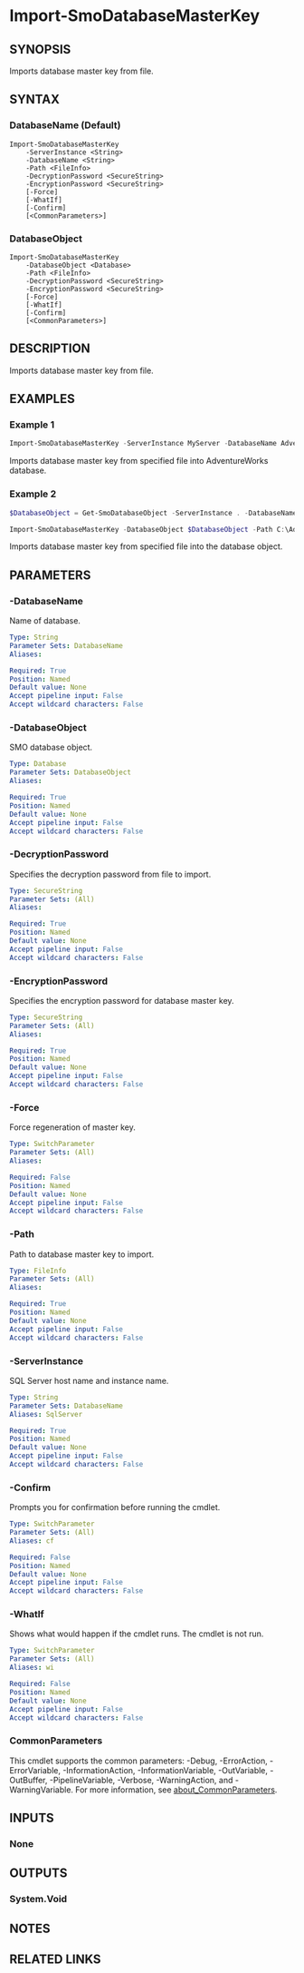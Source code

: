 ﻿---
external help file: SqlServerTools-help.xml
Module Name: SqlServerTools
online version:
schema: 2.0.0
---

# Import-SmoDatabaseMasterKey

## SYNOPSIS
Imports database master key from file.

## SYNTAX

### DatabaseName (Default)
```
Import-SmoDatabaseMasterKey
	-ServerInstance <String>
	-DatabaseName <String>
	-Path <FileInfo>
	-DecryptionPassword <SecureString>
	-EncryptionPassword <SecureString>
	[-Force]
	[-WhatIf]
	[-Confirm]
	[<CommonParameters>]
```

### DatabaseObject
```
Import-SmoDatabaseMasterKey
	-DatabaseObject <Database>
	-Path <FileInfo>
	-DecryptionPassword <SecureString>
	-EncryptionPassword <SecureString>
	[-Force]
	[-WhatIf]
	[-Confirm]
	[<CommonParameters>]
```

## DESCRIPTION
Imports database master key from file.

## EXAMPLES

### Example 1
```powershell
Import-SmoDatabaseMasterKey -ServerInstance MyServer -DatabaseName AdventureWorks -Path C:\AdventureWorks.DMK -DecryptionPassword $(Get-Credential Decrypt).Password -EncryptionPassword $(Get-Credential Encrypt).Password
```

Imports database master key from specified file into AdventureWorks database.

### Example 2
```powershell
$DatabaseObject = Get-SmoDatabaseObject -ServerInstance . -DatabaseName AdventureWorks

Import-SmoDatabaseMasterKey -DatabaseObject $DatabaseObject -Path C:\AdventureWorks.DMK -DecryptionPassword $(Get-Credential Decrypt).Password -EncryptionPassword $(Get-Credential Encrypt).Password
```

Imports database master key from specified file into the database object.

## PARAMETERS

### -DatabaseName
Name of database.

```yaml
Type: String
Parameter Sets: DatabaseName
Aliases:

Required: True
Position: Named
Default value: None
Accept pipeline input: False
Accept wildcard characters: False
```

### -DatabaseObject
SMO database object.

```yaml
Type: Database
Parameter Sets: DatabaseObject
Aliases:

Required: True
Position: Named
Default value: None
Accept pipeline input: False
Accept wildcard characters: False
```

### -DecryptionPassword
Specifies the decryption password from file to import.

```yaml
Type: SecureString
Parameter Sets: (All)
Aliases:

Required: True
Position: Named
Default value: None
Accept pipeline input: False
Accept wildcard characters: False
```

### -EncryptionPassword
Specifies the encryption password for database master key.

```yaml
Type: SecureString
Parameter Sets: (All)
Aliases:

Required: True
Position: Named
Default value: None
Accept pipeline input: False
Accept wildcard characters: False
```

### -Force
Force regeneration of master key.

```yaml
Type: SwitchParameter
Parameter Sets: (All)
Aliases:

Required: False
Position: Named
Default value: None
Accept pipeline input: False
Accept wildcard characters: False
```

### -Path
Path to database master key to import.

```yaml
Type: FileInfo
Parameter Sets: (All)
Aliases:

Required: True
Position: Named
Default value: None
Accept pipeline input: False
Accept wildcard characters: False
```

### -ServerInstance
SQL Server host name and instance name.

```yaml
Type: String
Parameter Sets: DatabaseName
Aliases: SqlServer

Required: True
Position: Named
Default value: None
Accept pipeline input: False
Accept wildcard characters: False
```

### -Confirm
Prompts you for confirmation before running the cmdlet.

```yaml
Type: SwitchParameter
Parameter Sets: (All)
Aliases: cf

Required: False
Position: Named
Default value: None
Accept pipeline input: False
Accept wildcard characters: False
```

### -WhatIf
Shows what would happen if the cmdlet runs.
The cmdlet is not run.

```yaml
Type: SwitchParameter
Parameter Sets: (All)
Aliases: wi

Required: False
Position: Named
Default value: None
Accept pipeline input: False
Accept wildcard characters: False
```

### CommonParameters
This cmdlet supports the common parameters: -Debug, -ErrorAction, -ErrorVariable, -InformationAction, -InformationVariable, -OutVariable, -OutBuffer, -PipelineVariable, -Verbose, -WarningAction, and -WarningVariable. For more information, see [about_CommonParameters](http://go.microsoft.com/fwlink/?LinkID=113216).

## INPUTS

### None

## OUTPUTS

### System.Void

## NOTES

## RELATED LINKS
